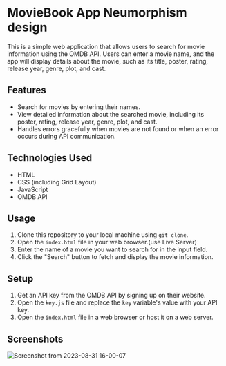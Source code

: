 # MovieBook App Neumorphism design

This is a simple web application that allows users to search for movie information using the OMDB API. 
Users can enter a movie name, and the app will display details about the movie, such as its title, poster, rating, release year, genre, plot, and cast.

## Features

- Search for movies by entering their names.
- View detailed information about the searched movie, including its poster, rating, release year, genre, plot, and cast.
- Handles errors gracefully when movies are not found or when an error occurs during API communication.

## Technologies Used

- HTML
- CSS (including Grid Layout)
- JavaScript
- OMDB API

## Usage

1. Clone this repository to your local machine using `git clone`.
2. Open the `index.html` file in your web browser.(use Live Server)
3. Enter the name of a movie you want to search for in the input field.
4. Click the "Search" button to fetch and display the movie information.

## Setup

1. Get an API key from the OMDB API by signing up on their website.
2. Open the `key.js` file and replace the `key` variable's value with your API key.
3. Open the `index.html` file in a web browser or host it on a web server.

## Screenshots

![Screenshot from 2023-08-31 16-00-07](https://github.com/SpaceRag/MovieBook/assets/123640951/d8e9822b-954d-48fc-9570-41028b2f6b5f)
